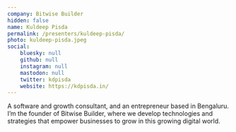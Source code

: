 ```yaml
---
company: Bitwise Builder
hidden: false
name: Kuldeep Pisda
permalink: /presenters/kuldeep-pisda/
photo: kuldeep-pisda.jpeg
social:
    bluesky: null
    github: null
    instagram: null
    mastodon: null
    twitter: kdpisda
    website: https://kdpisda.in/
---
```


A software and growth consultant, and an entrepreneur based in Bengaluru. I’m the founder of Bitwise Builder, where we develop technologies and strategies that empower businesses to grow in this growing digital world.
